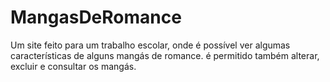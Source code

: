 # MangasDeRomance
Um site feito para um trabalho escolar, onde é possível ver algumas características de alguns mangás de romance. é permitido também alterar, excluir e consultar os mangás.
